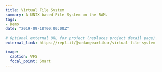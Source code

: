 ```yaml
---
title: Virtual File System
summary: A UNIX based File System on the RAM.
tags:
- Demo
date: "2019-09-18T00:00:00Z"

# Optional external URL for project (replaces project detail page).
external_link: https://repl.it/@vedangwartikar/virtual-file-system

image:
  caption: VFS
  focal_point: Smart
---
```


